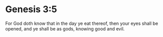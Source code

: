 # Genesis 3:5

For God doth know that in the day ye eat thereof, then your eyes shall be opened, and ye shall be as gods, knowing good and evil.